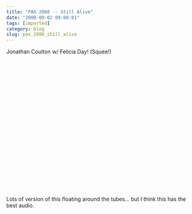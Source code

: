 ```yaml
---
title: "PAX 2008 -- Still Alive"
date: "2008-09-02 09:08:01"
tags: [imported]
category: blog
slug: pax_2008_still_alive
---
```


Jonathan Coulton w/ Felicia Day! (Squee!)

<object width="425" height="344"><param name="movie" value="http://www.youtube.com/v/U6phPO0YPvA&hl=en&fs=1"></param><param name="allowFullScreen" value="true"></param><embed src="http://www.youtube.com/v/U6phPO0YPvA&hl=en&fs=1" type="application/x-shockwave-flash" allowfullscreen="true" width="425" height="344"></embed></object>

Lots of version of this floating around the tubes... but I think this has the best audio.
